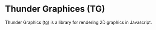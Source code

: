 # Thunder Graphices (TG)
Thunder Graphics (tg) is a library for rendering 2D graphics in Javascript.
